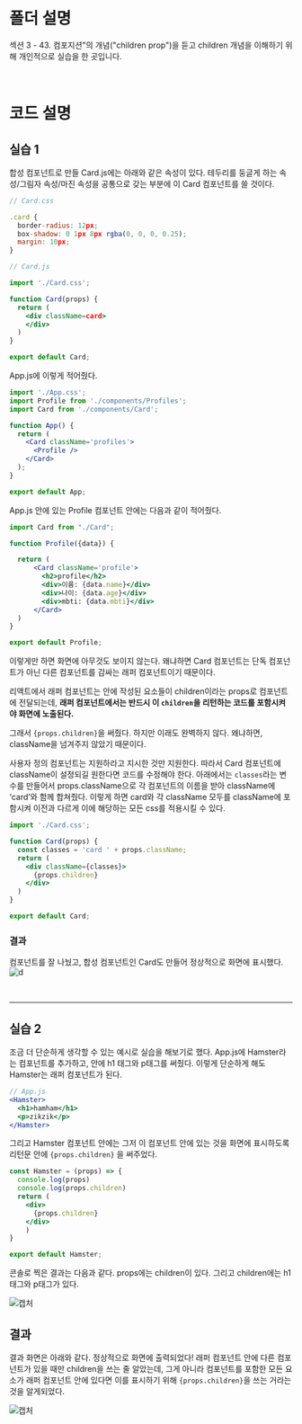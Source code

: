 # 폴더 설명
섹션 3 - 43. 컴포지션"의 개념("children prop")을 듣고 children 개념을 이해하기 위해 개인적으로 실습을 한 곳입니다.

<br>

# 코드 설명
## 실습 1
합성 컴포넌트로 만들 Card.js에는 아래와 같은 속성이 있다. 테두리를 둥글게 하는 속성/그림자 속성/마진 속성을 공통으로 갖는 부분에 이 Card 컴포넌트를 쓸 것이다. 

```jsx
// Card.css

.card {
  border-radius: 12px;
  box-shadow: 0 1px 8px rgba(0, 0, 0, 0.25);
  margin: 10px;
}
```

```jsx
// Card.js

import './Card.css';

function Card(props) {
  return (
    <div className=card>
    </div>
  )
}

export default Card;
```

App.js에 이렇게 적어줬다.

```jsx
import './App.css';
import Profile from './components/Profiles';
import Card from './components/Card';

function App() {
  return (
    <Card className='profiles'>
      <Profile />
    </Card>
  );
}

export default App;
```

App.js 안에 있는 Profile 컴포넌트 안에는 다음과 같이 적어줬다.

```jsx
import Card from "./Card";

function Profile({data}) {

  return (
      <Card className='profile'>
        <h2>profile</h2>
        <div>이름: {data.name}</div>
        <div>나이: {data.age}</div>
        <div>mbti: {data.mbti}</div>
      </Card>
  )
}

export default Profile;
```

이렇게만 하면 화면에 아무것도 보이지 않는다. 왜냐하면 Card 컴포넌트는 단독 컴포넌트가 아닌 다른 컴포넌트를 감싸는 래퍼 컴포넌트이기 때문이다.

리액트에서 래퍼 컴포넌트는 안에 작성된 요소들이 children이라는 props로 컴포넌트에 전달되는데, **래퍼 컴포넌트에서는 반드시 이 `children`을 리턴하는 코드를 포함시켜야 화면에 노출된다.**

그래서 `{props.children}`을 써줬다. 하지만 이래도 완벽하지 않다. 왜냐하면, className을 넘겨주지 않았기 때문이다. 

사용자 정의 컴포넌트는 지원하라고 지시한 것만 지원한다. 따라서 Card 컴포넌트에 className이 설정되길 원한다면 코드를 수정해야 한다. 아래에서는 `classes`라는 변수를 만들어서 props.className으로 각 컴포넌트의 이름을 받아 className에 ‘card’와 함께 합쳐줬다. 이렇게 하면 card와 각 className 모두를 className에 포함시켜 이전과 다르게 이에 해당하는 모든 css를 적용시킬 수 있다.

```jsx
import './Card.css';

function Card(props) {
  const classes = 'card ' + props.className;
  return (
    <div className={classes}>
      {props.children}
    </div>
  )
}

export default Card;
```

### 결과
컴포넌트를 잘 나눴고, 합성 컴포넌트인 Card도 만들어 정상적으로 화면에 표시했다.
![d](https://user-images.githubusercontent.com/101965666/214580032-f1e8cf61-c0b6-40cb-be87-d271c79128f6.PNG)

<br>

<hr>

## 실습 2
조금 더 단순하게 생각할 수 있는 예시로 실습을 해보기로 했다. App.js에 Hamster라는 컴포넌트를 추가하고, 안에 h1 태그와 p태그를 써줬다. 이렇게 단순하게 해도 Hamster는 래퍼 컴포넌트가 된다.

```jsx
// App.js
<Hamster>
  <h1>hamham</h1>
  <p>zikzik</p>
</Hamster>
```

그리고 Hamster 컴포넌트 안에는 그저 이 컴포넌트 안에 있는 것을 화면에 표시하도록 리턴문 안에 `{props.children}` 을 써주었다. 

```jsx
const Hamster = (props) => {
  console.log(props)
  console.log(props.children)
  return (
    <div>
      {props.children}
    </div>
    )
}

export default Hamster;
```

콘솔로 찍은 결과는 다음과 같다. props에는 children이 있다. 그리고 children에는 h1태그와 p태그가 있다.

![캡처](https://user-images.githubusercontent.com/101965666/215016727-a7498e22-6bd6-46c8-a3b1-138598ef6973.PNG)

## 결과
결과 화면은 아래와 같다. 정상적으로 화면에 출력되었다! 래퍼 컴포넌트 안에 다른 컴포넌트가 있을 때만 children을 쓰는 줄 알았는데, 그게 아니라 컴포넌트를 포함한 모든 요소가 래퍼 컴포넌트 안에 있다면 이를 표시하기 위해 `{props.children}`을 쓰는 거라는 것을 알게되었다.


![캡처](https://user-images.githubusercontent.com/101965666/215016535-a01dd0fc-f077-4ffa-85e9-b939cc97e74f.PNG)
